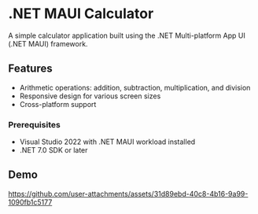 # .NET MAUI Calculator

A simple calculator application built using the .NET Multi-platform App UI (.NET MAUI) framework.

## Features

- Arithmetic operations: addition, subtraction, multiplication, and division
- Responsive design for various screen sizes
- Cross-platform support

### Prerequisites

- Visual Studio 2022 with .NET MAUI workload installed
- .NET 7.0 SDK or later

## Demo
https://github.com/user-attachments/assets/31d89ebd-40c8-4b16-9a99-1090fb1c5177

